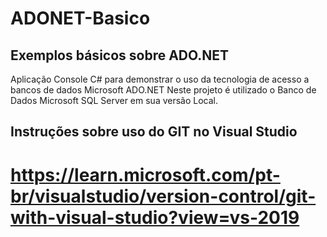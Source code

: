 # ADONET-Basico
## Exemplos básicos sobre ADO.NET
Aplicação Console C# para demonstrar o uso da tecnologia de acesso a bancos de dados Microsoft ADO.NET
Neste projeto é utilizado o Banco de Dados Microsoft SQL Server em sua versão Local.
## Instruções sobre uso do GIT no Visual Studio
# https://learn.microsoft.com/pt-br/visualstudio/version-control/git-with-visual-studio?view=vs-2019


